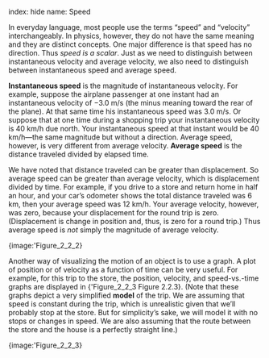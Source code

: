 index: hide
name: Speed

In everyday language, most people use the terms “speed” and “velocity” interchangeably. In physics, however, they do not have the same meaning and they are distinct concepts. One major difference is that speed has no direction. Thus  *speed is a scalar*. Just as we need to distinguish between instantaneous velocity and average velocity, we also need to distinguish between instantaneous speed and average speed. 

 **Instantaneous speed** is the magnitude of instantaneous velocity. For example, suppose the airplane passenger at one instant had an instantaneous velocity of −3.0 m/s (the minus meaning toward the rear of the plane). At that same time his instantaneous speed was 3.0 m/s. Or suppose that at one time during a shopping trip your instantaneous velocity is 40 km/h due north. Your instantaneous speed at that instant would be 40 km/h—the same magnitude but without a direction. Average speed, however, is very different from average velocity.  **Average speed** is the distance traveled divided by elapsed time. 

We have noted that distance traveled can be greater than displacement. So average speed can be greater than average velocity, which is displacement divided by time. For example, if you drive to a store and return home in half an hour, and your car’s odometer shows the total distance traveled was 6 km, then your average speed was 12 km/h. Your average velocity, however, was zero, because your displacement for the round trip is zero. (Displacement is change in position and, thus, is zero for a round trip.) Thus average speed is  *not* simply the magnitude of average velocity.


{image:'Figure_2_2_2}
        

Another way of visualizing the motion of an object is to use a graph. A plot of position or of velocity as a function of time can be very useful. For example, for this trip to the store, the position, velocity, and speed-vs.-time graphs are displayed in {'Figure_2_2_3 Figure 2.2.3}. (Note that these graphs depict a very simplified  **model** of the trip. We are assuming that speed is constant during the trip, which is unrealistic given that we’ll probably stop at the store. But for simplicity’s sake, we will model it with no stops or changes in speed. We are also assuming that the route between the store and the house is a perfectly straight line.)


{image:'Figure_2_2_3}
        
